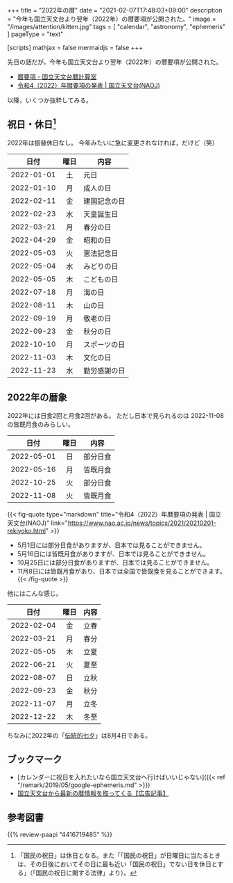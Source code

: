 +++
title = "2022年の暦"
date =  "2021-02-07T17:48:03+09:00"
description = "今年も国立天文台より翌年（2022年）の暦要項が公開された。"
image = "/images/attention/kitten.jpg"
tags = [ "calendar", "astronomy", "ephemeris" ]
pageType = "text"

[scripts]
  mathjax = false
  mermaidjs = false
+++

先日の話だが，今年も国立天文台より翌年（2022年）の暦要項が公開された。

- [暦要項 - 国立天文台暦計算室](https://eco.mtk.nao.ac.jp/koyomi/yoko/index.html)
- [令和4（2022）年暦要項の発表 | 国立天文台(NAOJ)](https://www.nao.ac.jp/news/topics/2021/20210201-rekiyoko.html)

以降，いくつか抜粋してみる。

## 祝日・休日[^hd1]

[^hd1]: 「国民の祝日」は休日となる。また「「国民の祝日」が日曜日に当たるときは、その日後においてその日に最も近い「国民の祝日」でない日を休日とする」（「国民の祝日に関する法律」より）。

2022年は振替休日なし。
今年みたいに急に変更されなければ，だけど（笑）

| 日付       | 曜日 | 内容         |
| ---------- |:----:| ------------ |
| 2022-01-01 |  土  | 元日         |
| 2022-01-10 |  月  | 成人の日     |
| 2022-02-11 |  金  | 建国記念の日 |
| 2022-02-23 |  水  | 天皇誕生日   |
| 2022-03-21 |  月  | 春分の日     |
| 2022-04-29 |  金  | 昭和の日     |
| 2022-05-03 |  火  | 憲法記念日   |
| 2022-05-04 |  水  | みどりの日   |
| 2022-05-05 |  木  | こどもの日   |
| 2022-07-18 |  月  | 海の日       |
| 2022-08-11 |  木  | 山の日       |
| 2022-09-19 |  月  | 敬老の日     |
| 2022-09-23 |  金  | 秋分の日     |
| 2022-10-10 |  月  | スポーツの日 |
| 2022-11-03 |  木  | 文化の日     |
| 2022-11-23 |  水  | 勤労感謝の日 |

## 2022年の暦象

2022年には日食2回と月食2回がある。
ただし日本で見られるのは 2022-11-08 の皆既月食のみらしい。

| 日付       | 曜日 | 内容     |
| ---------- |:----:| -------- |
| 2022-05-01 |  日  | 部分日食 |
| 2022-05-16 |  月  | 皆既月食 |
| 2022-10-25 |  火  | 部分日食 |
| 2022-11-08 |  火  | 皆既月食 |

{{< fig-quote type="markdown" title="令和4（2022）年暦要項の発表 | 国立天文台(NAOJ)" link="https://www.nao.ac.jp/news/topics/2021/20210201-rekiyoko.html" >}}
- 5月1日には部分日食がありますが、日本では見ることができません。
- 5月16日には皆既月食がありますが、日本では見ることができません。
- 10月25日には部分日食がありますが、日本では見ることができません。
- 11月8日には皆既月食があり、日本では全国で皆既食を見ることができます。
{{< /fig-quote >}}

他にはこんな感じ。

| 日付       | 曜日 | 内容       |
| ---------- |:----:| ---------- |
| 2022-02-04 |  金  | 立春       |
| 2022-03-21 |  月  | 春分       |
| 2022-05-05 |  木  | 立夏       |
| 2022-06-21 |  火  | 夏至       |
| 2022-08-07 |  日  | 立秋       |
| 2022-09-23 |  金  | 秋分       |
| 2022-11-07 |  月  | 立冬       |
| 2022-12-22 |  木  | 冬至       |

ちなみに2022年の「[伝統的七夕](https://www.nao.ac.jp/faq/a0310.html "質問3-10）伝統的七夕について教えて | 国立天文台")」は8月4日である。

## ブックマーク

- [カレンダーに祝日を入れたいなら国立天文台へ行けばいいじゃない]({{< ref "/remark/2019/05/google-ephemeris.md" >}})
- [国立天文台から最新の暦情報を取ってくる【広告記事】](https://zenn.dev/spiegel/articles/20201205-koyomi)

## 参考図書

{{% review-paapi "4416719485" %}} <!-- 天文年鑑 2020年版 -->
